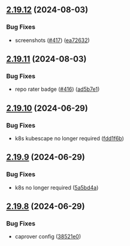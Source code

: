 ## [2.19.12](https://github.com/EddieHubCommunity/good-first-issue-finder/compare/v2.19.11...v2.19.12) (2024-08-03)

### Bug Fixes

* screenshots ([#417](https://github.com/EddieHubCommunity/good-first-issue-finder/issues/417)) ([ea72632](https://github.com/EddieHubCommunity/good-first-issue-finder/commit/ea72632655e69787052b9b357243909ddc9d8ed8))

## [2.19.11](https://github.com/EddieHubCommunity/good-first-issue-finder/compare/v2.19.10...v2.19.11) (2024-08-03)

### Bug Fixes


* repo rater badge ([#416](https://github.com/EddieHubCommunity/good-first-issue-finder/issues/416)) ([ad5b7e1](https://github.com/EddieHubCommunity/good-first-issue-finder/commit/ad5b7e1c6fd652cc94b983dcad595081c97c47ab))


## [2.19.10](https://github.com/EddieHubCommunity/good-first-issue-finder/compare/v2.19.9...v2.19.10) (2024-06-29)

### Bug Fixes


* k8s kubescape no longer required ([fdd1f6b](https://github.com/EddieHubCommunity/good-first-issue-finder/commit/fdd1f6b24688e9ebe30a467c67304bbe26eda68a))




## [2.19.9](https://github.com/EddieHubCommunity/good-first-issue-finder/compare/v2.19.8...v2.19.9) (2024-06-29)

### Bug Fixes


* k8s no longer required ([5a5bd4a](https://github.com/EddieHubCommunity/good-first-issue-finder/commit/5a5bd4ab4f7c360ca2f4f1a132297689abbc115d))



## [2.19.8](https://github.com/EddieHubCommunity/good-first-issue-finder/compare/v2.19.7...v2.19.8) (2024-06-29)

### Bug Fixes


* caprover config ([38521e0](https://github.com/EddieHubCommunity/good-first-issue-finder/commit/38521e035edc251675ad28f5914aac477c4c5fae))



